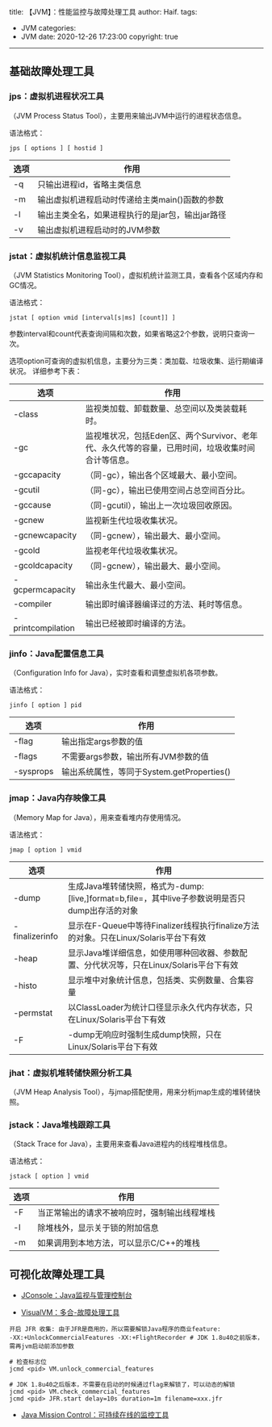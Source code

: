 title: 【JVM】：性能监控与故障处理工具
author: Haif.
tags:
  - JVM
categories:
  - JVM
date: 2020-12-26 17:23:00
copyright: true

---

## 基础故障处理工具

### jps：虚拟机进程状况工具

（JVM Process Status Tool），主要用来输出JVM中运行的进程状态信息。

语法格式：
```
jps [ options ] [ hostid ]
```

选项 | 作用
---|---
-q | 只输出进程id，省略主类信息
-m | 输出虚拟机进程启动时传递给主类main()函数的参数
-l | 输出主类全名，如果进程执行的是jar包，输出jar路径
-v | 输出虚拟机进程启动时的JVM参数

<!-- more -->

### jstat：虚拟机统计信息监视工具

（JVM Statistics Monitoring Tool），虚拟机统计监测工具，查看各个区域内存和GC情况。

语法格式：
```
jstat [ option vmid [interval[s|ms] [count]] ]
```
参数interval和count代表查询间隔和次数，如果省略这2个参数，说明只查询一次。

选项option可查询的虚拟机信息，主要分为三类：类加载、垃圾收集、运行期编译状况。
详细参考下表：

选项 | 作用
---|---
-class			  |	监视类加载、卸载数量、总空间以及类装载耗时。
-gc				  |	监视堆状况，包括Eden区、两个Survivor、老年代、永久代等的容量，已用时间，垃圾收集时间合计等信息。
-gccapacity		  |	（同-gc），输出各个区域最大、最小空间。
-gcutil			  |	（同-gc），输出已使用空间占总空间百分比。
-gccause		  |	（同-gcutil），输出上一次垃圾回收原因。
-gcnew			  |	监视新生代垃圾收集状况。
-gcnewcapacity	  |	（同-gcnew），输出最大、最小空间。
-gcold			  |	监视老年代垃圾收集状况。
-gcoldcapacity	  |	（同-gcnew），输出最大、最小空间。
-gcpermcapacity	  |	输出永生代最大、最小空间。
-compiler		  |	输出即时编译器编译过的方法、耗时等信息。
-printcompilation |	输出已经被即时编译的方法。

### jinfo：Java配置信息工具

（Configuration Info for Java），实时查看和调整虚拟机各项参数。

语法格式：
```
jinfo [ option ] pid
```

选项 | 作用
---|---
-flag  | 输出指定args参数的值
-flags | 不需要args参数，输出所有JVM参数的值
-sysprops | 输出系统属性，等同于System.getProperties()


### jmap：Java内存映像工具

（Memory Map for Java），用来查看堆内存使用情况。

语法格式：
```
jmap [ option ] vmid
```

选项 | 作用
---|---
-dump | 生成Java堆转储快照，格式为-dump:[live,]format=b,file=<filename>，其中live子参数说明是否只dump出存活的对象
-finalizerinfo | 显示在F-Queue中等待Finalizer线程执行finalize方法的对象。只在Linux/Solaris平台下有效
-heap | 显示Java堆详细信息，如使用哪种回收器、参数配置、分代状况等，只在Linux/Solaris平台下有效
-histo | 显示堆中对象统计信息，包括类、实例数量、合集容量
-permstat | 以ClassLoader为统计口径显示永久代内存状态，只在Linux/Solaris平台下有效
-F | -dump无响应时强制生成dump快照，只在Linux/Solaris平台下有效

### jhat：虚拟机堆转储快照分析工具

（JVM Heap Analysis Tool），与jmap搭配使用，用来分析jmap生成的堆转储快照。

### jstack：Java堆栈跟踪工具

（Stack Trace for Java），主要用来查看Java进程内的线程堆栈信息。

语法格式：
```
jstack [ option ] vmid
```

选项 | 作用
---|---
-F | 当正常输出的请求不被响应时，强制输出线程堆栈
-l | 除堆栈外，显示关于锁的附加信息
-m | 如果调用到本地方法，可以显示C/C++的堆栈

## 可视化故障处理工具

* [JConsole：Java监视与管理控制台](https://docs.oracle.com/javase/8/docs/technotes/guides/troubleshoot/tooldescr009.html)

* [VisualVM：多合-故障处理工具](http://visualvm.github.io/)
```
开启 JFR 收集: 由于JFR是商用的，所以需要解锁Java程序的商业feature:
-XX:+UnlockCommercialFeatures -XX:+FlightRecorder # JDK 1.8u40之前版本，需再jvm启动前添加参数

# 检查标志位 
jcmd <pid> VM.unlock_commercial_features

# JDK 1.8u40之后版本，不需要在启动的时候通过flag来解锁了，可以动态的解锁
jcmd <pid> VM.check_commercial_features
jcmd <pid> JFR.start delay=10s duration=1m filename=xxx.jfr
```
* [Java Mission Control：可持续在线的监控工具](https://www.oracle.com/java/technologies/jdk-mission-control.html)